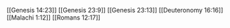 [[Genesis 14:23]]
[[Genesis 23:9]]
[[Genesis 23:13]]
[[Deuteronomy 16:16]]
[[Malachi 1:12]]
[[Romans 12:17]]
